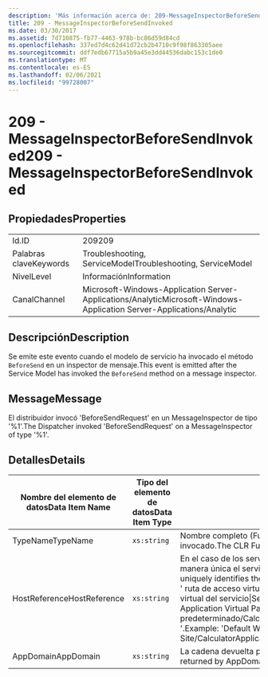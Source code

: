 ```yaml
---
description: 'Más información acerca de: 209-MessageInspectorBeforeSendInvoked'
title: 209 - MessageInspectorBeforeSendInvoked
ms.date: 03/30/2017
ms.assetid: 7d710875-fb77-4463-978b-bc86d59d84cd
ms.openlocfilehash: 337ed7d4c62d41d72cb2b4710c9f98f863305aee
ms.sourcegitcommit: ddf7edb67715a5b9a45e3dd44536dabc153c1de0
ms.translationtype: MT
ms.contentlocale: es-ES
ms.lasthandoff: 02/06/2021
ms.locfileid: "99728007"
---
```

# <a name="209---messageinspectorbeforesendinvoked"></a><span data-ttu-id="2aae7-103">209 - MessageInspectorBeforeSendInvoked</span><span class="sxs-lookup"><span data-stu-id="2aae7-103">209 - MessageInspectorBeforeSendInvoked</span></span>

## <a name="properties"></a><span data-ttu-id="2aae7-104">Propiedades</span><span class="sxs-lookup"><span data-stu-id="2aae7-104">Properties</span></span>  
  
|||  
|-|-|  
|<span data-ttu-id="2aae7-105">Id.</span><span class="sxs-lookup"><span data-stu-id="2aae7-105">ID</span></span>|<span data-ttu-id="2aae7-106">209</span><span class="sxs-lookup"><span data-stu-id="2aae7-106">209</span></span>|  
|<span data-ttu-id="2aae7-107">Palabras clave</span><span class="sxs-lookup"><span data-stu-id="2aae7-107">Keywords</span></span>|<span data-ttu-id="2aae7-108">Troubleshooting, ServiceModel</span><span class="sxs-lookup"><span data-stu-id="2aae7-108">Troubleshooting, ServiceModel</span></span>|  
|<span data-ttu-id="2aae7-109">Nivel</span><span class="sxs-lookup"><span data-stu-id="2aae7-109">Level</span></span>|<span data-ttu-id="2aae7-110">Información</span><span class="sxs-lookup"><span data-stu-id="2aae7-110">Information</span></span>|  
|<span data-ttu-id="2aae7-111">Canal</span><span class="sxs-lookup"><span data-stu-id="2aae7-111">Channel</span></span>|<span data-ttu-id="2aae7-112">Microsoft-Windows-Application Server-Applications/Analytic</span><span class="sxs-lookup"><span data-stu-id="2aae7-112">Microsoft-Windows-Application Server-Applications/Analytic</span></span>|  
  
## <a name="description"></a><span data-ttu-id="2aae7-113">Descripción</span><span class="sxs-lookup"><span data-stu-id="2aae7-113">Description</span></span>  

 <span data-ttu-id="2aae7-114">Se emite este evento cuando el modelo de servicio ha invocado el método `BeforeSend` en un inspector de mensaje.</span><span class="sxs-lookup"><span data-stu-id="2aae7-114">This event is emitted after the Service Model has invoked the `BeforeSend` method on a message inspector.</span></span>  
  
## <a name="message"></a><span data-ttu-id="2aae7-115">Message</span><span class="sxs-lookup"><span data-stu-id="2aae7-115">Message</span></span>  

 <span data-ttu-id="2aae7-116">El distribuidor invocó 'BeforeSendRequest' en un MessageInspector de tipo '%1'.</span><span class="sxs-lookup"><span data-stu-id="2aae7-116">The Dispatcher invoked 'BeforeSendRequest' on a MessageInspector of type '%1'.</span></span>  
  
## <a name="details"></a><span data-ttu-id="2aae7-117">Detalles</span><span class="sxs-lookup"><span data-stu-id="2aae7-117">Details</span></span>  
  
|<span data-ttu-id="2aae7-118">Nombre del elemento de datos</span><span class="sxs-lookup"><span data-stu-id="2aae7-118">Data Item Name</span></span>|<span data-ttu-id="2aae7-119">Tipo del elemento de datos</span><span class="sxs-lookup"><span data-stu-id="2aae7-119">Data Item Type</span></span>|<span data-ttu-id="2aae7-120">Descripción</span><span class="sxs-lookup"><span data-stu-id="2aae7-120">Description</span></span>|  
|--------------------|--------------------|-----------------|  
|<span data-ttu-id="2aae7-121">TypeName</span><span class="sxs-lookup"><span data-stu-id="2aae7-121">TypeName</span></span>|`xs:string`|<span data-ttu-id="2aae7-122">Nombre completo (FullName) de CLR del tipo del `MessageInspector` invocado.</span><span class="sxs-lookup"><span data-stu-id="2aae7-122">The CLR FullName of the type of the invoked `MessageInspector`.</span></span>|  
|<span data-ttu-id="2aae7-123">HostReference</span><span class="sxs-lookup"><span data-stu-id="2aae7-123">HostReference</span></span>|`xs:string`|<span data-ttu-id="2aae7-124">En el caso de los servicios hospedados en web, este campo identifica de manera única el servicio en la jerarquía web.</span><span class="sxs-lookup"><span data-stu-id="2aae7-124">For Web-hosted services, this field uniquely identifies the service in the Web hierarchy.</span></span> <span data-ttu-id="2aae7-125">Su formato se define como ' ruta de acceso virtual de la aplicación de nombre de sitio web&#124;ruta de acceso virtual del servicio&#124;ServiceName '.</span><span class="sxs-lookup"><span data-stu-id="2aae7-125">Its format is defined as 'Web Site Name Application Virtual Path&#124;Service Virtual Path&#124;ServiceName'.</span></span> <span data-ttu-id="2aae7-126">Ejemplo: ' sitio web predeterminado/CalculatorApplication&#124;/CalculatorService.svc&#124;CalculatorService '.</span><span class="sxs-lookup"><span data-stu-id="2aae7-126">Example: 'Default Web Site/CalculatorApplication&#124;/CalculatorService.svc&#124;CalculatorService'.</span></span>|  
|<span data-ttu-id="2aae7-127">AppDomain</span><span class="sxs-lookup"><span data-stu-id="2aae7-127">AppDomain</span></span>|`xs:string`|<span data-ttu-id="2aae7-128">La cadena devuelta por AppDomain.CurrentDomain.FriendlyName.</span><span class="sxs-lookup"><span data-stu-id="2aae7-128">The string returned by AppDomain.CurrentDomain.FriendlyName.</span></span>|
